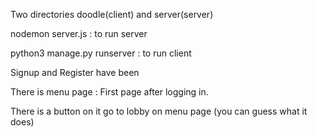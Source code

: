 Two directories doodle(client) and server(server) 

nodemon server.js : to run server

python3 manage.py runserver : to run client

Signup and Register have been 

There is menu page : First page after logging in.

There is a button on it go to lobby on menu page (you can guess what it does)
